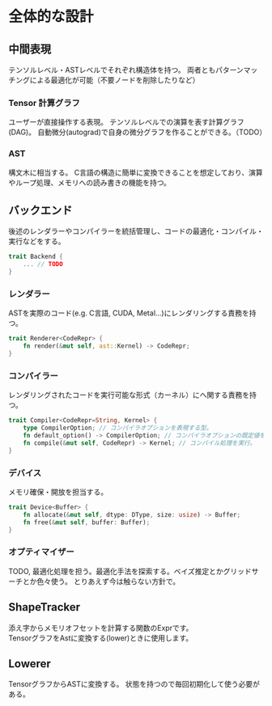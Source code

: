 # 全体的な設計

## 中間表現

テンソルレベル・ASTレベルでそれぞれ構造体を持つ。
両者ともパターンマッチングによる最適化が可能（不要ノードを削除したりなど）

### Tensor 計算グラフ

ユーザーが直接操作する表現。
テンソルレベルでの演算を表す計算グラフ(DAG)。
自動微分(autograd)で自身の微分グラフを作ることができる。（TODO）

### AST

構文木に相当する。
C言語の構造に簡単に変換できることを想定しており、演算やループ処理、メモリへの読み書きの機能を持つ。

## バックエンド

後述のレンダラーやコンパイラーを統括管理し、コードの最適化・コンパイル・実行などをする。

```rust
trait Backend {
    ... // TODO
}
```

### レンダラー

ASTを実際のコード(e.g. C言語, CUDA, Metal...)にレンダリングする責務を持つ。

```rust
trait Renderer<CodeRepr> {
    fn render(&mut self, ast::Kernel) -> CodeRepr;
}
```

### コンパイラー

レンダリングされたコードを実行可能な形式（カーネル）にへ関する責務を持つ。

```rust
trait Compiler<CodeRepr=String, Kernel> {
    type CompilerOption; // コンパイラオプションを表現する型。
    fn default_option() -> CompilerOption; // コンパイラオプションの既定値を取得
    fn compile(&mut self, CodeRepr) -> Kernel; // コンパイル処理を実行。
}
```

### デバイス

メモリ確保・開放を担当する。
```rust
trait Device<Buffer> {
    fn allocate(&mut self, dtype: DType, size: usize) -> Buffer;
    fn free(&mut self, buffer: Buffer);
}
```

### オプティマイザー

TODO, 最適化処理を担う。最適化手法を探索する。ベイズ推定とかグリッドサーチとか色々使う。
とりあえず今は触らない方針で。

## ShapeTracker

添え字からメモリオフセットを計算する関数のExprです。  
TensorグラフをAstに変換する(lower)ときに使用します。

## Lowerer

TensorグラフからASTに変換する。
状態を持つので毎回初期化して使う必要がある。

